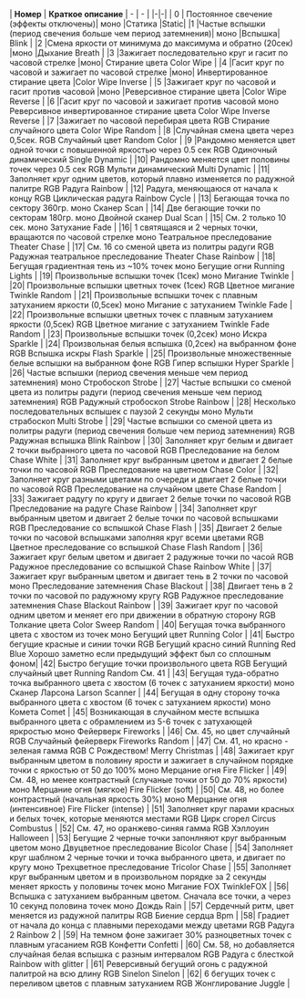 | **Номер** | **Краткое описание** | - | - |
|-|-|
| 0 | Постоянное свечение (эффекты отключены)| моно |Статика |Static|
|1 |Частые вспышки (период свечения больше чем период затемнения)| моно |Вспышка| Blink                                                        |
|2 |Смена яркости от минимума до максимума и обратно (20сек) |моно |Дыхание Breath                                                            |
|3 |Зажигает последовательно круг и гасит по часовой стрелке |моно| Стирание цвета Color Wipe                                                 |
|4 |Гасит круг по часовой и зажигает по часовой стрелке |моно| Инвертированное стирание цвета |Color Wipe Inverse                              |
|5 |Зажигает круг по часовой и гасит против часовой |моно |Реверсивное стирание цвета |Color Wipe Reverse                                      |
|6 |Гасит круг по часовой и зажигает против часовой моно Реверсивное инвертированное стирание цвета Color Wipe Inverse Reverse              |
|7 |Зажигает по часовой перебирая цвета RGB Стирание случайного цвета Color Wipe Random                                                     |
|8 |Случайная смена цвета через 0,5сек. RGB Случайный цвет Random Color                                                                     |
|9 |Рандомно меняется цвет одной точки с повышенной яркостью через 0.5 сек RGB Одиночный динамический Single Dynamic                        |
|10| Рандомно меняется цвет половины точек через 0.5 сек RGB Мульти динамический Multi Dynamic                                              |
|11| Заполняет круг одним цветов, который плавно изменяется по радужной палитре RGB Радуга Rainbow                                          |
|12| Радуга, меняющаюся от начала к концу RGB Циклическая радуга Rainbow Cycle                                                              |
|13| Бегающая точка по сектору 360гр. моно Сканер Scan                                                                                      |
|14| Две бегающие точки по секторам 180гр. моно Двойной сканер Dual Scan                                                                    |
|15| См. 2 только 10 сек. моно Затухание Fade                                                                                               |
|16| 1 святящаяся и 2 черных точки, вращаются по часовой стрелке моно Театральное преследование Theater Chase                               |
|17| См. 16 со сменой цвета из политры радуги RGB Радужная театральное преследование Theater Chase Rainbow                                  |
|18| Бегущая градиентная тень из ~10% точек моно Бегущие огни Running Lights                                                                |
|19| Произвольные вспышки точек (1сек) моно Мигание Twinkle                                                                                 |
|20| Произвольные вспышки цветных точек (1сек) RGB Цветное мигание Twinkle Random                                                           |
|21| Произвольные вспышки точек с плавным затуханием яркости (0,5сек) моно Мигание с затуханием Twinkle Fade                                |
|22| Произвольные вспышки цветных точек с плавным затуханием яркости (0,5сек) RGB Цветное мигание с затуханием Twinkle Fade Random          |
|23| Произвольные вспышки точек (0,2сек) моно Искра Sparkle                                                                                 |
|24| Произвольная белыя вспышка (0,2сек) на выбранном фоне RGB Вспышка искры Flash Sparkle                                                  |
|25| Произвольные множественные белые вспышки на выбранном фоне RGB Гипер вспышки Hyper Sparkle                                             |
|26| Частые вспышки (период свечения меньше чем период затемнения) моно Стробоскоп Strobe                                                   |
|27| Частые вспышки со сменой цвета из политры радуги (период свечения меньше чем период затемнения) RGB Радужный стробоскоп Strobe Rainbow |
|28| Несколько последовательных вспышек с паузой 2 секунды моно Мульти страбоскоп Multi Strobe                                              |
|29| Частые вспышки со сменой цвета из политры радуги (период свечения больше чем период затемнения) RGB Радужная вспышка Blink Rainbow     |
|30| Заполняет круг белым и двигает 2 точки выбранного цвета по часовой RGB Преследование на белом Chase White                              |
|31| Заполняет круг выбранным цветом и двигает 2 белые точки по часовой RGB Преследование на цветном Chase Color                            |
|32| Заполняет круг разными цветами по очереди и двигает 2 белые точки по часовой RGB Преследование на случайном цвете Chase Random         |
|33| Зажигает радугу по кругу и двигает 2 белые точки по часовой RGB Преследование на радуге Chase Rainbow                                  |
|34| Заполняет круг выбранным цветом и двигает 2 белые точки по часовой вспышками RGB Преследование со вспышкой Chase Flash                 |
|35| Двигает 2 белые точки по часовой вспышками заполняя круг всеми цветами RGB Цветное преследование со вспышкой Chase Flash Random        |
|36| Зажигает круг белым цветом и двигает 2 радужные точки по часой RGB Радужное преследование со вспышкой Chase Rainbow White              |
|37| Зажигает круг выбранным цветом и двигает тень в 2 точки по часовой моно Преследование затемнения Chase Blackout                        |
|38| Двигает тень в 2 точки по часовой по радужному кругу RGB Радужное преследование затемнения Chase Blackout Rainbow                      |
|39| Зажигает круг по часовой одним цветом и меняет его при движении в обратную сторону RGB Толкание цвета Color Sweep Random               |
|40| Бегущая точка выбранного цвета с хвостом из точек моно Бегущий цвет Running Color                                                      |
|41| Быстро бегущие красные и синии точки RGB Бегущий красно синий Running Red Blue Хорошо заметно если предыдущий эффект был со сплошным фоном|
|42| Быстро бегущие точки произвольного цвета RGB Бегущий случайный цвет Running Random См. 41                                              |
|43| Бегущая туда-обратно точка выбранного цвета с хвостом (6 точек с затуханием яркости) моно Сканер Ларсона Larson Scanner                |
|44| Бегущая в одну сторону точка выбранного цвета с хвостом (6 точек с затуханием яркости) моно Комета Comet                               |
|45| Возникающая в случайном месте вспышка выбранного цвета с обрамлением из 5-6 точек с затухающей яркростью моно Фейерверк Fireworks      |
|46| См. 45, но цвет случайный RGB Случайный фейерверк Fireworks Random                                                                     |
|47| См. 41, но красно - зеленая гамма RGB С Рождеством! Merry Christmas                                                                    |
|48| Зажигает круг выбранным цветом в половину ярости и зажигает в случайном порядке точки с яркостью от 50 до 100% моно Мерцание огня Fire Flicker |
|49| См. 48, но менее контрастный (случаные точки от 50 до 70% яркости) моно Мерцание огня (мягкое) Fire Flicker (soft)                     |
|50| См. 48, но более контрастный (начальная яркость 30%) моно Мерцание огня (интенсивное) Fire Flicker (intense)                           |
|51| Заполняет круг парами красных и белых точек, которые меняются местами RGB Цирк сгорел Circus Combustus                                 |
|52| См. 47, но оранжево-синяя гамма RGB Хэллоуин Halloween                                                                                 |
|53| Бегущие 2 черные точки запонлняют круг выбранным цветом моно Двуцветное преследование Bicolor Chase                                    |
|54| Заполняет круг шаблном 2 черные точки и точка выбранного цвета, и двигает по кругу моно Трехцветное преследование Tricolor Chase       |
|55| Заполняет круг выбранным цветом и в произвольном порядке за 2 секунды меняет яркость у половины точек моно Мигание FOX TwinkleFOX      |
|56| Вспышка с затуханием выбранным цветом. Сначала все точки, а через 10 секунд половина точек моно Дождь Rain                             |
|57| Сердечный ритм, цвет меняется из радужной палитры RGB Биение сердца Bpm                                                                |
|58| Градиет от начала до конца с плавными переходами между цветами RGB Радуга 2 Rainbow 2                                                  |
|59| На темном фоне зажигает 30% разноцветных точек с плавным угасанием RGB Конфетти Сonfetti                                               |
|60| См. 58, но добавляется случайная белая вспышка с разным интервалом RGB Радуга с блесткой Rainbow with glitter                          |
|61| Реверсивный бегущий огонь с радужной палитрой на всю длину RGB Sinelon Sinelon                                                         |
|62| 6 бегущих точек с переливом цветов с плавным затуханием RGB Жонглирование Juggle                                                       |
